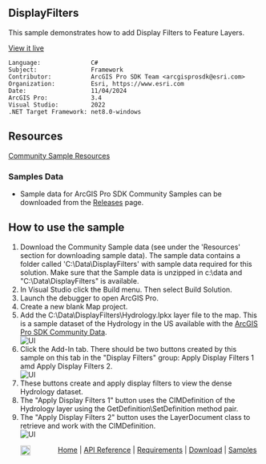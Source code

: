 ## DisplayFilters

<!-- TODO: Write a brief abstract explaining this sample -->
This sample demonstrates how to add Display Filters to Feature Layers.  
  


<a href="https://pro.arcgis.com/en/pro-app/sdk/" target="_blank">View it live</a>

<!-- TODO: Fill this section below with metadata about this sample-->
```
Language:              C#
Subject:               Framework
Contributor:           ArcGIS Pro SDK Team <arcgisprosdk@esri.com>
Organization:          Esri, https://www.esri.com
Date:                  11/04/2024
ArcGIS Pro:            3.4
Visual Studio:         2022
.NET Target Framework: net8.0-windows
```

## Resources

[Community Sample Resources](https://github.com/Esri/arcgis-pro-sdk-community-samples#resources)

### Samples Data

* Sample data for ArcGIS Pro SDK Community Samples can be downloaded from the [Releases](https://github.com/Esri/arcgis-pro-sdk-community-samples/releases) page.  

## How to use the sample
<!-- TODO: Explain how this sample can be used. To use images in this section, create the image file in your sample project's screenshots folder. Use relative url to link to this image using this syntax: ![My sample Image](FacePage/SampleImage.png) -->
1. Download the Community Sample data (see under the 'Resources' section for downloading sample data).  The sample data contains a folder called 'C:\Data\DisplayFilters' with sample data required for this solution.  Make sure that the Sample data is unzipped in c:\data and "C:\Data\DisplayFilters" is available.
2. In Visual Studio click the Build menu. Then select Build Solution.    
3. Launch the debugger to open ArcGIS Pro.  
4. Create a new blank Map project.   
5. Add the C:\Data\DisplayFilters\Hydrology.lpkx layer file to the map. This is a sample dataset of the Hydrology in the US available with the [ArcGIS Pro SDK Community Data](https://github.com/Esri/arcgis-pro-sdk-community-samples#samples-data).  
     ![UI](screenshots/Hydrology.PNG)  
6. Click the Add-In tab.  There should be two buttons created by this sample on this tab in the "Display Filters" group: Apply Display Filters 1 amd Apply Display Filters 2.  
     ![UI](screenshots/buttons.PNG)  
7. These buttons create and apply display filters to view the dense Hydrology dataset.   
8. The "Apply Display Filters 1" button uses the CIMDefinition of the Hydrology layer using the GetDefinition\SetDefinition method pair.   
9. The "Apply Display Filters 2" button uses the LayerDocument class to retrieve and work with the CIMDefinition.  
     ![UI](screenshots/DisplayFilter.PNG)  
  

<!-- End -->

&nbsp;&nbsp;&nbsp;&nbsp;&nbsp;&nbsp;<img src="https://esri.github.io/arcgis-pro-sdk/images/ArcGISPro.png"  alt="ArcGIS Pro SDK for Microsoft .NET Framework" height = "20" width = "20" align="top"  >
&nbsp;&nbsp;&nbsp;&nbsp;&nbsp;&nbsp;&nbsp;&nbsp;&nbsp;&nbsp;&nbsp;&nbsp;
[Home](https://github.com/Esri/arcgis-pro-sdk/wiki) | <a href="https://pro.arcgis.com/en/pro-app/latest/sdk/api-reference" target="_blank">API Reference</a> | [Requirements](https://github.com/Esri/arcgis-pro-sdk/wiki#requirements) | [Download](https://github.com/Esri/arcgis-pro-sdk/wiki#installing-arcgis-pro-sdk-for-net) | <a href="https://github.com/esri/arcgis-pro-sdk-community-samples" target="_blank">Samples</a>
